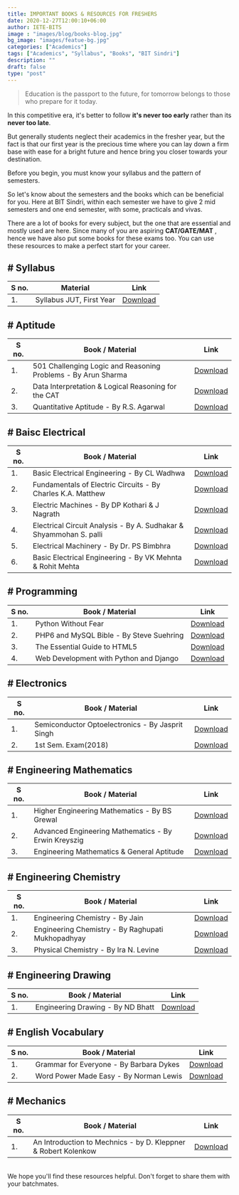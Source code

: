 ```yaml
---
title: IMPORTANT BOOKS & RESOURCES FOR FRESHERS
date: 2020-12-27T12:00:10+06:00
author: IETE-BITS
image : "images/blog/books-blog.jpg"
bg_image: "images/featue-bg.jpg"
categories: ["Academics"]
tags: ["Academics", "Syllabus", "Books", "BIT Sindri"]
description: ""
draft: false
type: "post"
---
```


>Education is the passport to the future, for tomorrow belongs to those who prepare for it today.

In this competitive era, it's better to follow **it's never too early** rather than its **never too late**.

But generally students neglect their academics in the fresher year, but the fact is that our first year is the precious time where you can lay down a firm base with ease for a bright future and hence bring you closer towards your destination.

Before you begin, you must know your syllabus and the pattern of semesters. 

So let's know about the semesters and the books which can be beneficial for you. 
Here at BIT Sindri, within each semester we have to give 2 mid semesters and one end semester, with some, practicals and vivas. 

There are a lot of books for every subject, but the one that are essential and mostly used are here. Since many of you are aspiring **CAT/GATE/MAT** , hence we have also put some books for these exams too.
You can use these resources to make a perfect start for your career.

<h2># Syllabus</h2>
<table>
<thead>
<tr>
<th>S no.</th>
<th>Material</th>
<th>Link</th>
</tr>
</thead>
<tbody>
<tr>
<td>1.</td>
<td>Syllabus JUT, First Year</td>
<td><a href="https://drive.google.com/file/d/1O9-KXKHTGIv7rmWIQwsafeZVt3Ro-6qc/view?usp=sharing">Download</a></td>
</tr>
</tbody>
</table>

<h2># Aptitude</h2>
<table>
<thead>
<tr>
<th>S no.</th>
<th>Book / Material</th>
<th>Link</th>
</tr>
</thead>
<tbody>
<tr>
<td>1.</td>
<td>501 Challenging Logic and Reasoning Problems - By Arun Sharma</td>
<td><a href="https://drive.google.com/file/d/1R15zQmv1oyxhXYXo3oaRDF4lJ2zjuOn2/view?usp=sharing">Download</a></td>
</tr>
<tr>
<td>2.</td>
<td>Data Interpretation &amp; Logical Reasoning for the CAT</td>
<td><a href="https://drive.google.com/file/d/1Qr9TIcV37OXh05DqvY3yOge6_kYHeBnp/view?usp=sharing">Download</a></td>
</tr>
<tr>
<td>3.</td>
<td>Quantitative Aptitude - By R.S. Agarwal</td>
<td><a href="https://drive.google.com/file/d/1R0N9tK_5ggyAWfun5Cy1Z7fObOjJUTZD/view?usp=sharing">Download</a></td>
</tr>
</tbody>
</table>

<h2># Baisc Electrical</h2>
<table>
<thead>
<tr>
<th>S no.</th>
<th>Book / Material</th>
<th>Link</th>
</tr>
</thead>
<tbody>
<tr>
<td>1.</td>
<td>Basic Electrical Engineering - By CL Wadhwa</td>
<td><a href="https://drive.google.com/file/d/1Pte8BXZKsBTuY7KPh4vqbBW0YjLA0E2T/view?usp=sharing">Download</a></td>
</tr>
<tr>
<td>2.</td>
<td>Fundamentals of Electric Circuits - By Charles K.A. Matthew</td>
<td><a href="https://drive.google.com/file/d/1Pz9kQjvSzXZnogpLrLIKEvdYnuwsCYNq/view?usp=sharing">Download</a></td>
</tr>
<tr>
<td>3.</td>
<td>Electric Machines - By DP Kothari &amp; J Nagrath</td>
<td><a href="https://drive.google.com/file/d/1PvcpKvfZaMN7XLxKbocRAW4lo0dEbkrv/view?usp=sharing">Download</a></td>
</tr>
<tr>
<td>4.</td>
<td>Electrical Circuit Analysis - By A. Sudhakar &amp; Shyammohan S. palli</td>
<td><a href="https://drive.google.com/file/d/1PwVAO5vPFY2t2ySyQsE0-Su8uI41LKDa/view?usp=sharing">Download</a></td>
</tr>
<tr>
<td>5.</td>
<td>Electrical Machinery - By Dr. PS Bimbhra</td>
<td><a href="https://drive.google.com/file/d/12OmAaqXkN-_kqVEyJ0nZMNFrRtqBJwrO/view?usp=sharing">Download</a></td>
</tr>
<tr>
<td>6.</td>
<td>Basic Electrical Engineering - By VK Mehnta &amp; Rohit Mehta</td>
<td><a href="https://drive.google.com/file/d/1PuaHS16d7xDwTtOgRzve8PLGaer01gBU/view?usp=sharing">Download</a></td>
</tr>
</tbody>
</table>

<h2># Programming</h2>
<table>
<thead>
<tr>
<th>S no.</th>
<th>Book / Material</th>
<th>Link</th>
</tr>
</thead>
<tbody>
<tr>
<td>1.</td>
<td>Python Without Fear</td>
<td><a href="https://drive.google.com/file/d/1RLmQ4gM8WD-HUBPzUyeAQeEtvpXytkfY/view?usp=sharing">Download</a></td>
</tr>
<tr>
<td>2.</td>
<td>PHP6 and MySQL Bible - By Steve Suehring</td>
<td><a href="https://drive.google.com/file/d/1RTlsBZ6Ksr6v3BmZHzzsbOBvCvb8eWpe/view?usp=sharing">Download</a></td>
</tr>
<tr>
<td>3.</td>
<td>The Essential Guide to HTML5</td>
<td><a href="https://drive.google.com/file/d/1RMj6m86hjSLtqrKtrNyOM4OES0vkoBwA/view?usp=sharing">Download</a></td>
</tr>
<tr>
<td>4.</td>
<td>Web Development with Python and Django</td>
<td><a href="https://drive.google.com/file/d/1Ra3Ez6tFKbFceId0xaIMIBLJfwYQoopJ/view?usp=sharing">Download</a></td>
</tr>
</tbody>
</table>

<h2># Electronics</h2>
<table>
<thead>
<tr>
<th>S no.</th>
<th>Book / Material</th>
<th>Link</th>
</tr>
</thead>
<tbody>
<tr>
<td>1.</td>
<td>Semiconductor Optoelectronics - By Jasprit Singh</td>
<td><a href="https://drive.google.com/file/d/1GkSo4gx7CbW0imAEU2tMkFzMOZXnbDvJ/view?usp=sharing">Download</a></td>
</tr>
<tr>
<td>2.</td>
<td>1st Sem. Exam(2018)</td>
<td><a href="https://drive.google.com/file/d/1GsMvmVW2c2hL95EbR03jtvOGrQ89Pebm/view?usp=sharing">Download</a></td>
</tr>
</tbody>
</table>

<h2># Engineering Mathematics</h2>
<table>
<thead>
<tr>
<th>S no.</th>
<th>Book / Material</th>
<th>Link</th>
</tr>
</thead>
<tbody>
<tr>
<td>1.</td>
<td>Higher Engineering Mathematics - By BS Grewal</td>
<td><a href="https://drive.google.com/file/d/12GT6W8EzmXpgczWO-DHlr0grikd1OnTT/view?usp=sharing">Download</a></td>
</tr>
<tr>
<td>2.</td>
<td>Advanced Engineering Mathematics - By Erwin Kreyszig</td>
<td><a href="https://drive.google.com/file/d/1PQMb8nyTWSB68mAr3IDgBVpnbmOQ-My3/view?usp=sharing">Download</a></td>
</tr>
<tr>
<td>3.</td>
<td>Engineering Mathematics &amp; General Aptitude</td>
<td><a href="https://drive.google.com/file/d/1PKCwIhBu6HPO0fJ0_CT5OZcmpCV5FVP2/view?usp=sharing">Download</a></td>
</tr>
</tbody>
</table>

<h2># Engineering Chemistry</h2>
<table>
<thead>
<tr>
<th>S no.</th>
<th>Book / Material</th>
<th>Link</th>
</tr>
</thead>
<tbody>
<tr>
<td>1.</td>
<td>Engineering Chemistry - By Jain</td>
<td><a href="https://drive.google.com/file/d/1QZuwheCLmm8nUG9OYMSH_nGtI_akuzNs/view?usp=sharing">Download</a></td>
</tr>
<tr>
<td>2.</td>
<td>Engineering Chemistry - By Raghupati Mukhopadhyay</td>
<td><a href="https://drive.google.com/file/d/1QccxssMiMuAXfQwCN-ld_bEtNxo6vt8X/view?usp=sharing">Download</a></td>
</tr>
<tr>
<td>3.</td>
<td>Physical Chemistry - By Ira N. Levine</td>
<td><a href="https://drive.google.com/file/d/1QQkS-JlAgSrvM91dN9QfZuov2dZRkzoN/view?usp=sharing">Download</a></td>
</tr>
</tbody>
</table>

<h2># Engineering Drawing</h2>
<table>
<thead>
<tr>
<th>S no.</th>
<th>Book / Material</th>
<th>Link</th>
</tr>
</thead>
<tbody>
<tr>
<td>1.</td>
<td>Engineering Drawing - By ND Bhatt</td>
<td><a href="https://drive.google.com/file/d/1OFikw_lm0uw9rD9iyBVsZzGUt3If99qE/view?usp=sharing">Download</a></td>
</tr>
</tbody>
</table>

<h2># English Vocabulary</h2>
<table>
<thead>
<tr>
<th>S no.</th>
<th>Book / Material</th>
<th>Link</th>
</tr>
</thead>
<tbody>
<tr>
<td>1.</td>
<td>Grammar for Everyone - By Barbara Dykes</td>
<td><a href="https://drive.google.com/file/d/1Po56AainAOVo-Lmrp0mcjSamBjgRNhEj/view?usp=sharing">Download</a></td>
</tr>
<tr>
<td>2.</td>
<td>Word Power Made Easy - By Norman Lewis</td>
<td><a href="https://drive.google.com/file/d/1Pg1mCcuKIKQ3tsUIO20Z730B2g0pxs_V/view?usp=sharing">Download</a></td>
</tr>
</tbody>
</table>

<h2># Mechanics</h2>
<table>
<thead>
<tr>
<th>S no.</th>
<th>Book / Material</th>
<th>Link</th>
</tr>
</thead>
<tbody>
<tr>
<td>1.</td>
<td>An Introduction to Mechnics - by D. Kleppner &amp; Robert Kolenkow</td>
<td><a href="https://drive.google.com/file/d/1Q397Oi6hM_B94vZkCaWFC_8HVMbE_ina/view?usp=sharing">Download</a></td>
</tr>
</tbody>
</table>
<br>
We hope you'll find these resources helpful. Don't forget to share them with your batchmates.